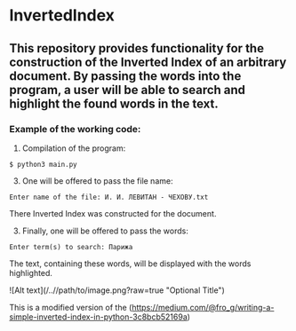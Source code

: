 # InvertedIndex

## This repository provides functionality for the construction of the Inverted Index of an arbitrary document. By passing the words into the program, a user will be able to search and highlight the found words in the text.

### Example of the working code:

1. Compilation of the program:

```
$ python3 main.py
```

3. One will be offered to pass the file name:

```
Enter name of the file: И. И. ЛЕВИТАН - ЧЕХОВУ.txt
```

There Inverted Index was constructed for the document.

3. Finally, one will be offered to pass the words:

```
Enter term(s) to search: Парижа
```

The text, containing these words, will be displayed with the words highlighted.

![Alt text](/../<branch name>/path/to/image.png?raw=true "Optional Title")



This is a modified version of the (https://medium.com/@fro_g/writing-a-simple-inverted-index-in-python-3c8bcb52169a)

